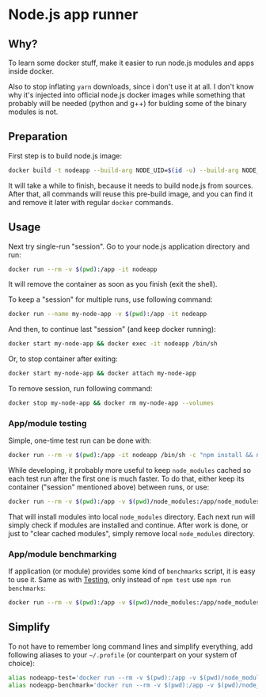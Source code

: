 Node.js app runner
==================

## Why?

To learn some docker stuff, make it easier to run node.js modules and apps inside docker.

Also to stop inflating `yarn` downloads, since i don't use it at all. I don't know why it's injected into official node.js docker images while something that probably will be needed (python and g++) for bulding some of the binary modules is not.

## Preparation

First step is to build node.js image:

```sh
docker build -t nodeapp --build-arg NODE_UID=$(id -u) --build-arg NODE_GID=$(id -g) ahwayakchih/nodeapp
```

It will take a while to finish, because it needs to build node.js from sources.
After that, all commands will reuse this pre-build image, and you can find it and remove it later with regular `docker` commands.

## Usage

Next try single-run "session". Go to your node.js application directory and run:

```sh
docker run --rm -v $(pwd):/app -it nodeapp
```

It will remove the container as soon as you finish (exit the shell).

To keep a "session" for multiple runs, use following command:

```sh
docker run --name my-node-app -v $(pwd):/app -it nodeapp
```

And then, to continue last "session" (and keep docker running):

```sh
docker start my-node-app && docker exec -it nodeapp /bin/sh
```

Or, to stop container after exiting:

```sh
docker start my-node-app && docker attach my-node-app
```

To remove session, run following command:

```sh
docker stop my-node-app && docker rm my-node-app --volumes
```

### App/module testing

Simple, one-time test run can be done with:

```sh
docker run --rm -v $(pwd):/app -it nodeapp /bin/sh -c "npm install && npm test"
```

While developing, it probably more useful to keep `node_modules` cached so each test run after the first one is much faster.
To do that, either keep its container ("session" mentioned above) between runs, or use:

```sh
docker run --rm -v $(pwd):/app -v $(pwd)/node_modules:/app/node_modules -it nodeapp /bin/sh -c "npm install && npm test"
```

That will install modules into local `node_modules` directory. Each next run will simply check if modules are installed and continue.
After work is done, or just to "clear cached modules", simply remove local `node_modules` directory.

### App/module benchmarking

If application (or module) provides some kind of `benchmarks` script, it is easy to use it.
Same as with [Testing](#Testing), only instead of `npm test` use `npm run benchmarks`:

```sh
docker run --rm -v $(pwd):/app -v $(pwd)/node_modules:/app/node_modules -it nodeapp /bin/sh -c "npm install && npm run benchmarks"
```

## Simplify

To not have to remember long command lines and simplify everything, add following aliases to your `~/.profile` (or counterpart on your system of choice):

```sh
alias nodeapp-test='docker run --rm -v $(pwd):/app -v $(pwd)/node_modules:/app/node_modules -it nodeapp /bin/sh -c "npm install && npm test"'
alias nodeapp-benchmark='docker run --rm -v $(pwd):/app -v $(pwd)/node_modules:/app/node_modules -it nodeapp /bin/sh -c "npm install && npm run benchmarks"'
```